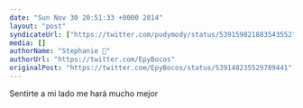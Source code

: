 ```yaml
---
date: "Sun Nov 30 20:51:33 +0000 2014"
layout: "post"
syndicateUrl: ["https://twitter.com/pudymody/status/539159821883543552"]
media: []
authorName: "Stephanie 🌹"
authorUrl: "https://twitter.com/EpyBocos"
originalPost: "https://twitter.com/EpyBocos/status/539148235529789441"
---
```

Sentirte a mi lado me hará mucho mejor
